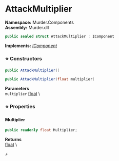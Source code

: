 # AttackMultiplier

**Namespace:** Murder.Components \
**Assembly:** Murder.dll

```csharp
public sealed struct AttackMultiplier : IComponent
```

**Implements:** _[IComponent](../../Bang/Components/IComponent.html)_

### ⭐ Constructors
```csharp
public AttackMultiplier()
```

```csharp
public AttackMultiplier(float multiplier)
```

**Parameters** \
`multiplier` [float](https://learn.microsoft.com/en-us/dotnet/api/System.Single?view=net-7.0) \

### ⭐ Properties
#### Multiplier
```csharp
public readonly float Multiplier;
```

**Returns** \
[float](https://learn.microsoft.com/en-us/dotnet/api/System.Single?view=net-7.0) \


⚡